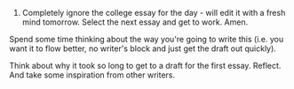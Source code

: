 1. Completely ignore the college essay for the day - will edit it with a fresh mind tomorrow. Select the next essay and get to work. Amen.

Spend some time thinking about the way you're going to write this (i.e. you want it to flow better, no writer's block and just get the draft out quickly).

Think about why it took so long to get to a draft for the first essay. Reflect. And take some inspiration from other writers.

